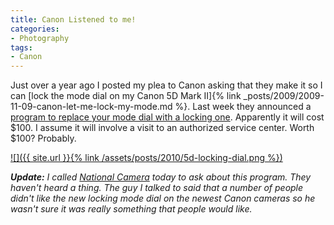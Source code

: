 ```yaml
---
title: Canon Listened to me!
categories:
- Photography
tags:
- Canon
---
```


Just over a year ago I posted my plea to Canon asking that they make it so I can [lock the mode dial on my Canon 5D Mark II]{% link _posts/2009/2009-11-09-canon-let-me-lock-my-mode.md %}.
Last week they announced a [program to replace your mode dial with a locking one](http://www.usa.canon.com/cusa/consumer/products/cameras/slr_cameras/eos_7d?pageKeyCode=prdAdvDetail&docId=0901e02480245968). Apparently it will cost $100. I assume it will involve a visit to an authorized service center. Worth $100? Probably.

[![]({{ site.url }}{% link /assets/posts/2010/5d-locking-dial.png %})](http://www.usa.canon.com/cusa/consumer/products/cameras/slr_cameras/eos_7d?pageKeyCode=prdAdvDetail&docId=0901e02480245968)

_**Update:** I called [National Camera](http://nationalcamera.com/) today to ask about this program. They haven't heard a thing. The guy I talked to said that a number of people didn't like the new locking mode dial on the newest Canon cameras so he wasn't sure it was really something that people would like._
